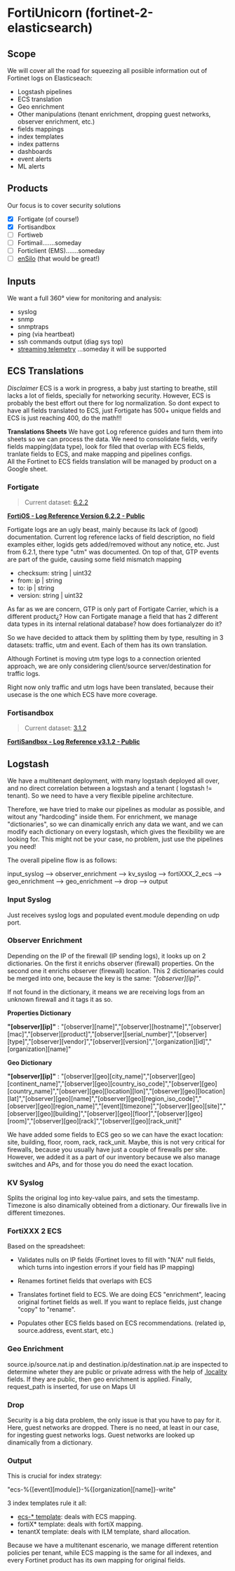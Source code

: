 # FortiUnicorn (fortinet-2-elasticsearch)

## Scope
We will cover all the road for squeezing all posiible information out of Fortinet logs on Elasticseach:
* Logstash pipelines
* ECS translation
* Geo enrichment
* Other manipulations (tenant enrichment, dropping guest networks, observer enrichment, etc.)
* fields mappings
* index templates
* index patterns
* dashboards
* event alerts
* ML alerts

## Products 
Our focus is to cover security solutions
- [x] Fortigate (of course!)
- [x] Fortisandbox
- [ ] Fortiweb
- [ ] Fortimail.......someday
- [ ] Forticlient (EMS).......someday
- [ ] [enSilo](https://www.fortinet.com/products/fortinet-acquires-ensilo.html) (that would be great!)

## Inputs
We want a full 360° view for monitoring and analysis: 
* syslog
* snmp
* snmptraps
* ping (via heartbeat)
* ssh commands output (diag sys top)
* [streaming telemetry](http://www.openconfig.net/projects/telemetry/) ...someday it will be supported

## ECS Translations
*Disclaimer*
ECS is a work in progress, a baby just starting to breathe, still lacks a lot of fields, specially for networking security. However, ECS is probably the best effort out there for log normalization. 
So dont expect to have all fields translated to ECS, just Fortigate has 500+ unique fields and ECS is just reaching 400, do the math!!!

**Translations Sheets**
We have got Log reference guides and turn them into sheets so we can process the data. We need to consolidate fields, verify fields mapping(data type), look for filed that overlap with ECS fields, tranlate fields to ECS, and make mapping and pipelines configs.  
All the Fortinet to ECS fields translation will be managed by product on a Google sheet.

### Fortigate
> Current dataset: [6.2.2](https://fortinetweb.s3.amazonaws.com/docs.fortinet.com/v2/attachments/ed572394-e556-11e9-8977-00505692583a/FortiOS_6.2.2_Log_Reference.pdf)

**[FortiOS - Log Reference Version 6.2.2 - Public](https://docs.google.com/spreadsheets/d/1hZYIcozgZQhyXTekOJbXujFBAN-YnJ2cQFP_T0ejuio/edit?usp=sharing)**

Fortigate logs are an ugly beast, mainly because its lack of (good) documentation. Current log reference lacks of field description, no field examples either, logids gets added/removed without any notice, etc. Just from 6.2.1, there type "utm" was documented. On top of that, GTP events are part of the guide, causing some field mismatch mapping 

* checksum: string  | uint32
* from: ip  | string
* to: ip  | string
* version: string  | uint32

As far as we are concern, GTP is only part of Fortigate Carrier, which is a different product¿? How can Fortigate manage a field that has 2 different data types in its internal relational database? how does fortianalyzer do it?

So we have decided to attack them by splitting them by type, resulting in 3 datasets: traffic, utm and event. Each of them has its own translation.

Although Fortinet is moving utm type logs to a connection oriented approach, we are only considering client/source server/destination for traffic logs.

Right now only traffic and utm logs have been translated, because their usecase is the one which ECS have more coverage.

### Fortisandbox
> Current dataset: [3.1.2](https://fortinetweb.s3.amazonaws.com/docs.fortinet.com/v2/attachments/8bd13f46-f447-11e9-8977-00505692583a/FortiSandbox-3.1.2-Log_Reference.pdf)

**[FortiSandbox - Log Reference v3.1.2 - Public](https://docs.google.com/spreadsheets/d/1QlR_9d4TzLCeZ4SOzT8pFtPKtflupVsH0z3W7bDLtWc/edit?usp=sharing)**

## Logstash

We have a multitenant deployment, with many logstash deployed all over, and no direct correlation between a logstash and a tenant ( logstash != tenant). So we need to have a very flexible pipeline architecture. 

Therefore, we have tried to make our pipelines as modular as possible, and witout any "hardcoding" inside them. For enrichment, we manage "dictionaries", so we can dinamically enrich any data we want, and we can modify each dictionary on every logstash, which gives the flexibility we are looking for. This might not be your case, no problem, just use the pipelines you need!

The overall pipeline flow is as follows:

input_syslog --> observer_enrichment --> kv_syslog --> fortiXXX_2_ecs --> geo_enrichment --> geo_enrichment --> drop --> output

### Input Syslog

Just receives syslog logs and populated event.module depending on udp port.

### Observer Enrichment

Depending on the IP of the firewall (IP sending logs), it looks up on 2 dictionaries. On the first it enrichs observer (firewall) properties. On the second one it enrichs observer (firewall) location. This 2 dictionaries could be merged into one, because the key is the same: *"[observer][ip]"*. 

If not found in the dictionary, it means we are receiving logs from an unknown firewall and it tags it as so.

**Properties Dictionary**

**"[observer][ip]"** : "[observer][name]","[observer][hostname]","[observer][mac]","[observer][product]","[observer][serial_number]","[observer][type]","[observer][vendor]","[observer][version]","[organization][id]","[organization][name]"

**Geo Dictionary**

**"[observer][ip]"** : "[observer][geo][city_name]","[observer][geo][continent_name]","[observer][geo][country_iso_code]","[observer][geo][country_name]","[observer][geo][location][lon]","[observer][geo][location][lat]","[observer][geo][name]","[observer][geo][region_iso_code]","[observer][geo][region_name]","[event][timezone]","[observer][geo][site]","[observer][geo][building]","[observer][geo][floor]","[observer][geo][room]","[observer][geo][rack]","[observer][geo][rack_unit]"

We have added some fields to ECS geo so we can have the exact location: site, building, floor, room, rack, rack_unit.
Maybe, this is not very critical for firewalls, because you usually have just a couple of firewalls per site. However, we added it as a part of our inventory because we also manage switches and APs, and for those you do need the exact location.

### KV Syslog

Splits the original log into key-value pairs, and sets the timestamp. Timezone is also dinamically obteined from a dictionary. Our firewalls live in different timezones.

### FortiXXX 2 ECS

Based on the spreadsheet: 

* Validates nulls on IP fields (Fortinet loves to fill with "N/A" null fields, which turns into ingestion errors if your field has IP mapping)

* Renames fortinet fields that overlaps with ECS

* Translates fortinet field to ECS. We are doing ECS "enrichment", leacing original fortinet fields as well. If you want to replace fields, just change "copy" to "rename".

* Populates other ECS fields based on ECS recommendations. (related ip, source.address, event.start, etc.)

### Geo Enrichment

source.ip/source.nat.ip and destination.ip/destination.nat.ip are inspected to determine wheter they are public or private adrress with the help of [.locality](https://github.com/elastic/ecs/pull/288) fields. 
If they are public, then geo enrichment is applied.
Finally, request_path is inserted, for use on Maps UI

### Drop
Security is a big data problem, the only issue is that you have to pay for it. Here, guest networks are dropped. There is no need, at least in our case, for ingesting guest networks logs. Guest networks are looked up dinamically from a dictionary.

### Output

This is crucial for index strategy:

"ecs-%{[event][module]}-%{[organization][name]}-write"

3 index templates rule it all:
* [ecs-* template](https://github.com/elastic/ecs/blob/master/generated/elasticsearch/7/template.json): deals with ECS mapping.
* fortiX* template: deals with fortiX mapping.
* tenantX template: deals with ILM template, shard allocation.

Because we have a multitenant escenario, we manage different retention policies per tenant, while ECS mapping is the same for all indexes, and every Fortinet product has its own mapping for original fields.
